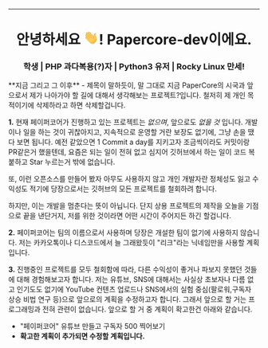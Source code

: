 <hr>
<h1 align="center">안녕하세요 <img src="https://raw.githubusercontent.com/ABSphreak/ABSphreak/master/gifs/Hi.gif" width="30px">! Papercore-dev이에요.</h1>
<h3 align="center">학생 | PHP 과다복용(?)자 | Python3 유저 | Rocky Linux 만세!</h3>
**지금 그리고 그 이후** - 제목이 말하듯이, 말 그대로 지금 PaperCore의 시국과 앞으로서 제가 나아가야 할 길에 대해서 생각해보는 프로젝트?입니다. 철저히 제 개인 목적이기에 삭제하라고 하면 삭제할겁니다.

**1.** 현재 페이퍼코어가 진행하고 있는 프로젝트는 *없으며*, 앞으로도 *없을 것* 입니다.
개발이나 일을 하는 것이 귀찮아지고, 지속적으로 운영할 거란 보장도 없기에, 그냥 손을 땠다 보면 됩니다.
예전 같았으면 1 Commit a day를 지키고자 조금씩이라도 커밋이랑 PR같은거 했을텐데, 요즘은 되는 일이 전혀 없고 심지어 깃허브에서 하는 일이 코드 복붙하고 Star 누르는거 밖에 없습니다.

또, 이런 오픈소스를 만들어 봤자 아무도 사용하지 않고 개인 개발자란 정체성도 잃고 수익성도 적기에 당장으로서는 깃허브의 모든 프로젝트를 철회하려 합니다.

하지만, 이는 개발을 멈춘다는 뜻이 아닙니다. 단지 상용 프로젝트의 제작을 오늘을 기점으로 끝을 낸단거지, 저를 위한 것이라면 어떤 시간이 주어지든 하긴 할겁니다.

**2.** 페이퍼코어는 팀의 이름으로서 사용하며 당장은 개설한 팀이 없기에 사용하지 않습니다.
저는 카카오톡이나 디스코드에서 늘 그래왔듯이 "리크"라는 닉네임만을 사용할 계획입니다.

**3.** 진행중인 프로젝트를 모두 철회함에 따라, 다른 수익성이 좋거나 파보지 못했던 것들에 대해 경험해보고자 합니다.
저는 유튜브, SNS에 대해서는 사실상 초보자나 다름 없고 인기도도 없기에 YouTube 컨텐츠 업로드나 SNS에서의 실험 중심(팔로워,구독자 상승 비법 연구 등)으로 앞으로의 계획을 수정하고자 합니다.
그래서 앞으로 할 거는 프로그래밍과 전혀 관련이 없습니다. 앞으로 할 거 중 계획이 확고한건 아래와 같습니다.

 - "페이퍼코어" 유튜브 만들고 구독자 500 찍어보기
 - **확고한 계획이 추가되면 수정할 계획입니다.**
